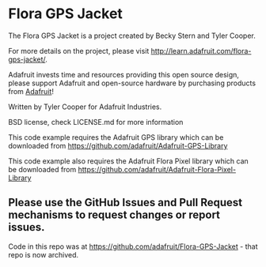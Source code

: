 # Flora GPS Jacket

The Flora GPS Jacket is a project created by Becky Stern and Tyler Cooper.  

For more details on the project, please visit http://learn.adafruit.com/flora-gps-jacket/.

Adafruit invests time and resources providing this open source design, please support Adafruit and 
open-source hardware by purchasing products from [Adafruit](https://www.adafruit.com/)!

Written by Tyler Cooper for Adafruit Industries.

BSD license, check LICENSE.md for more information

This code example requires the Adafruit GPS library which can be downloaded from https://github.com/adafruit/Adafruit-GPS-Library

This code example also requires the Adafruit Flora Pixel library which can be downloaded from https://github.com/adafruit/Adafruit-Flora-Pixel-Library

Please use the GitHub Issues and Pull Request mechanisms to request changes or report issues. 
----------------------
Code in this repo was at https://github.com/adafruit/Flora-GPS-Jacket - that repo is now archived.
